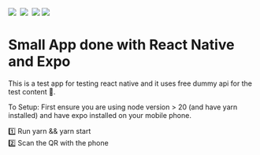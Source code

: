 ![](https://img.shields.io/badge/React%20Native-informational?style=flat&logo=react&logoColor=5ed3f3&color=282c34)&nbsp;
![](https://img.shields.io/badge/TypeScript-informational?style=flat&logo=typescript&logoColor=white&color=0076c6)&nbsp;
![](https://img.shields.io/badge/Expo-informational?style=flat&logo=expo&logoColor=white&color=6c4df5)
![](https://img.shields.io/badge/React%20Redux-informational?style=flat&logo=redux&logoColor=white&color=764abc)

# Small App done with React Native and Expo

This is a test app for testing react native and it uses free dummy api for the test content  🌈.

To Setup:
First ensure you are using node version > 20 (and have yarn installed) and have expo installed on your mobile phone.

1️⃣ Run yarn && yarn start <br>
2️⃣ Scan the QR with the phone
